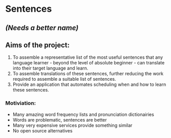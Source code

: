 # Sentences
## *(Needs a better name)*

## Aims of the project:
1. To assemble a representative list of the most useful sentences that any language learner - beyond the level of absolute beginner - can translate into their target language and learn.
2. To assemble translations of these sentences, further reducing the work required to assemble a suitable list of sentences.
3. Provide an application that automates scheduling when and how to learn these sentences.

### Motiviation:
* Many amazing word frequency lists and pronunciation dictionairies
* Words are problematic, sentences are better
* Many very expensive services provide something similar
* No open source alternatives
